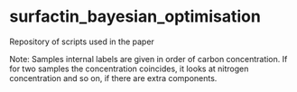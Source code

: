 # surfactin_bayesian_optimisation
Repository of scripts used in the paper

Note: Samples internal labels are given in order of carbon concentration. If for two samples the concentration coincides, it looks at nitrogen concentration and so on, if there are extra components.
